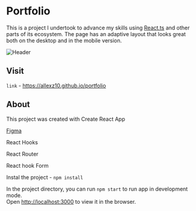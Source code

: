 

# Portfolio

This is a project I undertook to advance my skills using [React.ts](https://reactjs.org/) and other parts of its ecosystem. The page has an adaptive layout that looks great both on the desktop and in the mobile version. 


![Header](https://github.com/allexz10/allexz10/blob/main/assets/portfolio.gif)

## Visit

`link` -  https://allexz10.github.io/portfolio

## About

This project was created with Create React App

[Figma](https://www.figma.com/community/file/1043975636941872336.)

React Hooks

React Router

React hook Form

Instal the project - `npm install`

In the project directory, you can run `npm start` to run app in development mode.<br>
Open [http://localhost:3000](http://localhost:3000) to view it in the browser.
